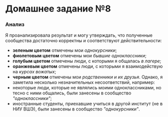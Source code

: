 # Домашнее задание №8
### Анализ
Я проанализировала результат и могу утверждать, что полученные сообщества достаточно корректны и соответствуют действительности:
+ **зеленым цветом** отмечены мои *однокурсники*;
+ **фиолетовым цветом** отмечены мои *бывшие одноклассники*;
+ **голубым цветом** отмечены люди, с которыми я общалась *в лагере*;
+ **оранжевым цветом** отмечены люди, с которыми я взаимодействую на *курсах вожатых*; 
+ **черным цветом** отмечены мои *родственники и их друзья*.
Однако, я заметила несколько незначительных несоответствий, например:
+ некоторые люди, которые не являлись моими одноклассниками, но тесно с ними общались, были занесены в сообщество *"одноклассники"*;
+ иностранные студенты, приехавшие учиться в другой институт (не в НИУ ВШЭ), были занесены в сообщество *"однокурсники"*.
